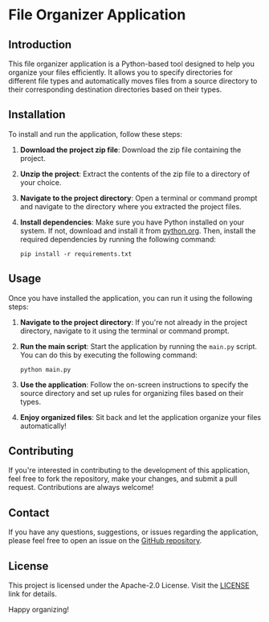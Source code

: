 # File Organizer Application

## Introduction
This file organizer application is a Python-based tool designed to help you organize your files efficiently. It allows you to specify directories for different file types and automatically moves files from a source directory to their corresponding destination directories based on their types.

## Installation
To install and run the application, follow these steps:

1. **Download the project zip file**: Download the zip file containing the project.

2. **Unzip the project**: Extract the contents of the zip file to a directory of your choice.

3. **Navigate to the project directory**: Open a terminal or command prompt and navigate to the directory where you extracted the project files.

4. **Install dependencies**: Make sure you have Python installed on your system. If not, download and install it from [python.org](https://www.python.org/). Then, install the required dependencies by running the following command:
    ```
    pip install -r requirements.txt
    ```

## Usage
Once you have installed the application, you can run it using the following steps:

1. **Navigate to the project directory**: If you're not already in the project directory, navigate to it using the terminal or command prompt.

2. **Run the main script**: Start the application by running the `main.py` script. You can do this by executing the following command:
    ```
    python main.py
    ```

3. **Use the application**: Follow the on-screen instructions to specify the source directory and set up rules for organizing files based on their types.

4. **Enjoy organized files**: Sit back and let the application organize your files automatically!

## Contributing
If you're interested in contributing to the development of this application, feel free to fork the repository, make your changes, and submit a pull request. Contributions are always welcome!

## Contact
If you have any questions, suggestions, or issues regarding the application, please feel free to open an issue on the [GitHub repository](https://github.com/oleksharh/FileOrganizerApplication/issues).

## License
This project is licensed under the Apache-2.0 License. Visit the [LICENSE](http://www.apache.org/licenses/) link for details.

Happy organizing!
